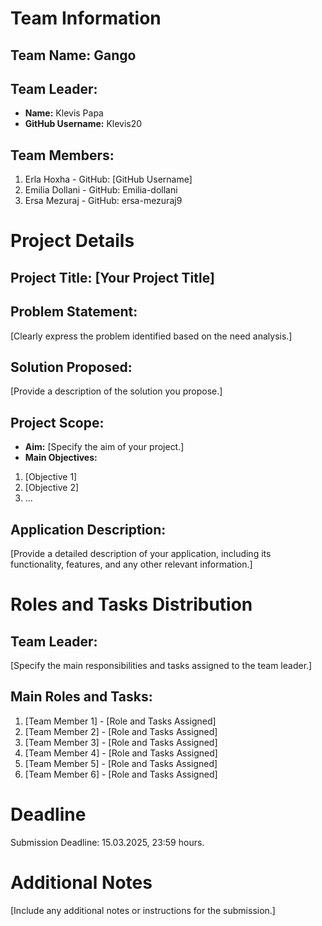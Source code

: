 # Team Information
## Team Name: Gango

## Team Leader:
- **Name:** Klevis Papa
- **GitHub Username:** Klevis20
## Team Members:
1. Erla Hoxha - GitHub: [GitHub Username]
2. Emilia Dollani - GitHub: Emilia-dollani
3. Ersa Mezuraj - GitHub: ersa-mezuraj9
   
# Project Details

## Project Title: [Your Project Title]

## Problem Statement:
[Clearly express the problem identified based on the need analysis.]

## Solution Proposed:
[Provide a description of the solution you propose.]

## Project Scope:
- **Aim:** [Specify the aim of your project.]
- **Main Objectives:**
1. [Objective 1]
2. [Objective 2]
3. ...

## Application Description:
[Provide a detailed description of your application, including its functionality,
features, and any other relevant information.]

# Roles and Tasks Distribution

## Team Leader:
[Specify the main responsibilities and tasks assigned to the team leader.]

## Main Roles and Tasks:
1. [Team Member 1] - [Role and Tasks Assigned]
2. [Team Member 2] - [Role and Tasks Assigned]
3. [Team Member 3] - [Role and Tasks Assigned]
4. [Team Member 4] - [Role and Tasks Assigned]
5. [Team Member 5] - [Role and Tasks Assigned]
6. [Team Member 6] - [Role and Tasks Assigned]

# Deadline
Submission Deadline: 15.03.2025, 23:59 hours.

# Additional Notes
[Include any additional notes or instructions for the submission.]
